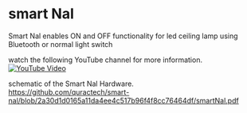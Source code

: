 # smart Nal
Smart Nal enables ON and OFF functionality for led ceiling lamp using Bluetooth or normal light switch

watch the following YouTube channel for more information. </br>
[![YouTube Video](https://img.youtube.com/vi/_4wK_u57eqA/maxresdefault.jpg)](https://www.youtube.com/embed/videoseries?list=PLivrBlTrqPpaUyPcGpUUAaZgcAJCYTLqt) </br>

schematic of the Smart Nal Hardware. <br>
https://github.com/quractech/smart-nal/blob/2a30d1d0165a11da4ee4c517b96f4f8cc76464df/smartNal.pdf
